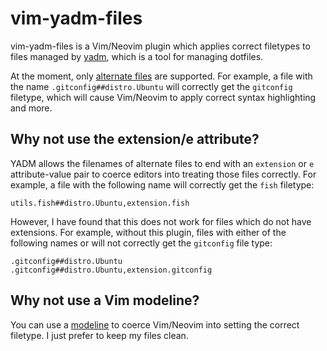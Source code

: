# vim-yadm-files

vim-yadm-files is a Vim/Neovim plugin which applies correct filetypes to files
managed by [yadm](https://github.com/TheLocehiliosan/yadm), which is a tool for
managing dotfiles.

At the moment, only [alternate files](https://yadm.io/docs/alternates) are
supported. For example, a file with the name `.gitconfig##distro.Ubuntu` will
correctly get the `gitconfig` filetype, which will cause Vim/Neovim to apply
correct syntax highlighting and more.

## Why not use the extension/e attribute?

YADM allows the filenames of alternate files to end with an `extension` or `e`
attribute-value pair to coerce editors into treating those files correctly. For
example, a file with the following name will correctly get the `fish` filetype:

    utils.fish##distro.Ubuntu,extension.fish

However, I have found that this does not work for files which do not have
extensions. For example, without this plugin, files with either of the following
names or will not correctly get the `gitconfig` file type:

    .gitconfig##distro.Ubuntu
    .gitconfig##distro.Ubuntu,extension.gitconfig

## Why not use a Vim modeline?

You can use a [modeline](https://vim.fandom.com/wiki/Modeline_magic) to coerce
Vim/Neovim into setting the correct filetype. I just prefer to keep my files
clean.
